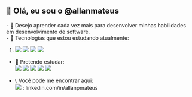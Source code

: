 <h2>👋 Olá, eu sou o @allanmateus</h2>
- 👀 Desejo aprender cada vez mais para desenvolver
     minhas habilidades em desenvolvimento de software.<br>
- 🌱 Tecnologias que estou estudando atualmente:<br>
   <ul style=list-style:unstyled;>
     <li>
         <img src="https://img.shields.io/badge/HTML-239120?style=for-the-badge&logo=html5&logoColor=white" />
         <img src="https://img.shields.io/badge/css3-%231572B6.svg?style=for-the-badge&logo=css3&logoColor=white"/>
         <img src="https://img.shields.io/badge/javascript-%23323330.svg?style=for-the-badge&logo=javascript&logoColor=%23F7DF1E"/> 
         <img src="https://img.shields.io/badge/bootstrap-%23563D7C.svg?style=for-the-badge&logo=bootstrap&logoColor=white"/>
      </li>
   </ul>
     
     
- 🔮 Pretendo estudar: <br>
    <img src="https://img.shields.io/badge/AngularJS-E23237?style=for-the-badge&logo=angularjs&logoColor=white" /> 
    <img src="https://img.shields.io/badge/React-20232A?style=for-the-badge&logo=react&logoColor=61DAFB" /> 
    <img src="https://img.shields.io/badge/Vue.js-35495E?style=for-the-badge&logo=vue.js&logoColor=4FC08D"/> 
    <img src="https://img.shields.io/badge/Microsoft_SQL_Server-CC2927?style=for-the-badge&logo=microsoft-sql-server&logoColor=white"/>
     <img src="https://img.shields.io/badge/.NET-5C2D91?style=for-the-badge&logo=.net&logoColor=white"/>
    
- 📞 Você pode me encontrar aqui: <br>
  <img src="https://img.shields.io/badge/LinkedIn-0077B5?style=for-the-badge&logo=linkedin&logoColor=white" /> : linkedin.com/in/allanpmateus <br>



<!---
allanmateus/allanmateus is a ✨ special ✨ repository because its `README.md` (this file) appears on your GitHub profile.
You can click the Preview link to take a look at your changes.
---!>
